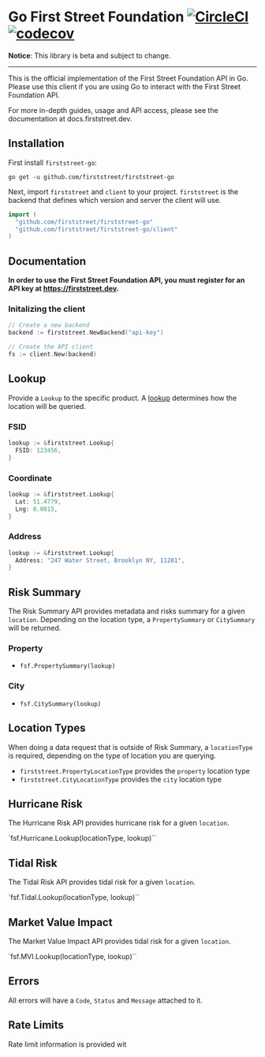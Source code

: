 # Go First Street Foundation [![CircleCI](https://circleci.com/gh/FirstStreet/firststreet-go.svg?style=svg&circle-token=1c06b4bacc08aeb1028dddc5c86d09b5c417d1cd)](https://circleci.com/gh/FirstStreet/firststreet-go) [![codecov](https://codecov.io/gh/FirstStreet/firststreet-go/branch/master/graph/badge.svg?token=KGfgBydmly)](https://codecov.io/gh/FirstStreet/firststreet-go)

**Notice**: This library is beta and subject to change.

---

This is the official implementation of the First Street Foundation API in Go. Please use this client if you are using Go to interact with the First Street Foundation API.

For more in-depth guides, usage and API access, please see the documentation at docs.firststreet.dev.

## Installation

First install `firststreet-go`:

```
go get -u github.com/firststreet/firststreet-go
```

Next, import `firststreet` and `client` to your project. `firststreet` is the backend that defines which version and server the client will use.

```go
import (
  "github.com/firststreet/firststreet-go"
  "github.com/firststreet/firststreet-go/client"
)
```

## Documentation

**In order to use the First Street Foundation API, you must register for an API key at https://firststreet.dev.**

### Initalizing the client

```go
// Create a new backend
backend := firststreet.NewBackend("api-key")

// Create the API client
fs := client.New(backend)
```

## Lookup

Provide a `Lookup` to the specific product. A [lookup](https://docs.firststreet.dev/docs/lookups) determines how the location will be queried.

### FSID

```go
lookup := &firststreet.Lookup{
  FSID: 123456,
}
```

### Coordinate

```go
lookup := &firststreet.Lookup{
  Lat: 51.4779,
  Lng: 0.0015,
}
```

### Address

```go
lookup := &firststreet.Lookup{
  Address: "247 Water Street, Brooklyn NY, 11201",
}
```

## **Risk Summary**

The Risk Summary API provides metadata and risks summary for a given `location`. Depending on the location type, a `PropertySummary` or `CitySummary` will be returned.

### Property

- `fsf.PropertySummary(lookup)`

### City

- `fsf.CitySummary(lookup)`

## Location Types

When doing a data request that is outside of Risk Summary, a `locationType` is required, depending on the type of location you are querying.

- `firststreet.PropertyLocationType` provides the `property` location type
- `firststreet.CityLocationType` provides the `city` location type

## **Hurricane Risk**

The Hurricane Risk API provides hurricane risk for a given `location`.

`fsf.Hurricane.Lookup(locationType, lookup)``

## **Tidal Risk**

The Tidal Risk API provides tidal risk for a given `location`.

`fsf.Tidal.Lookup(locationType, lookup)``

## **Market Value Impact**

The Market Value Impact API provides tidal risk for a given `location`.

`fsf.MVI.Lookup(locationType, lookup)``

## Errors

All errors will have a `Code`, `Status` and `Message` attached to it.

## Rate Limits

Rate limit information is provided wit
